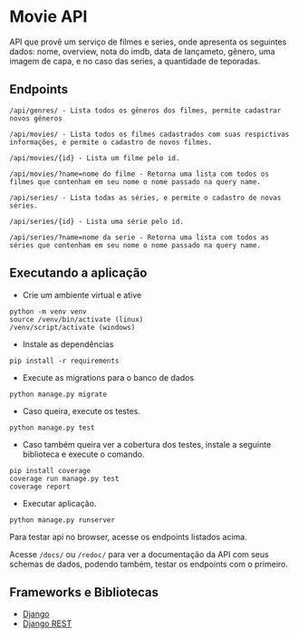 # Movie API 
API que provê um serviço de filmes e series, onde apresenta os seguintes dados: nome, overview, nota do imdb, data de lançameto, gênero, uma imagem de capa, e no caso das series, a quantidade de teporadas. 

## Endpoints
```
/api/genres/ - Lista todos os gêneros dos filmes, permite cadastrar novos gêneros
```

```
/api/movies/ - Lista todos os filmes cadastrados com suas respictivas informações, e permite o cadastro de novos filmes.

/api/movies/{id} - Lista um filme pelo id.

/api/movies/?name=nome do filme - Retorna uma lista com todos os filmes que contenham em seu nome o nome passado na query name.
```

```
/api/series/ - Lista todas as séries, e permite o cadastro de novas séries.

/api/series/{id} - Lista uma série pelo id.

/api/series/?name=nome da serie - Retorna uma lista com todos as séries que contenham em seu nome o nome passado na query name.
```

## Executando a aplicação
- Crie um ambiente virtual e ative
```
python -m venv venv
source /venv/bin/activate (linux)
/venv/script/activate (windows)
```
- Instale as dependências
```
pip install -r requirements
```
- Execute as migrations para o banco de dados
```
python manage.py migrate
```
- Caso queira, execute os testes.
```
python manage.py test
```
- Caso também queira ver a cobertura dos testes, instale a seguinte biblioteca e execute o comando.
```
pip install coverage
coverage run manage.py test
coverage report
```
- Executar aplicação.
```
python manage.py runserver
```
Para testar api no browser, acesse os endpoints listados acima.

Acesse `/docs/` ou `/redoc/` para ver a documentação da API com seus schemas de dados, podendo também, testar os endpoints com o primeiro.

## Frameworks e Bibliotecas
- [Django](https://www.djangoproject.com/)
- [Django REST](https://www.django-rest-framework.org/)
